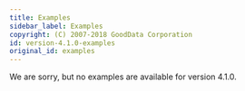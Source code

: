 ```yaml
---
title: Examples
sidebar_label: Examples
copyright: (C) 2007-2018 GoodData Corporation
id: version-4.1.0-examples
original_id: examples
---
```


We are sorry, but no examples are available for version 4.1.0.
